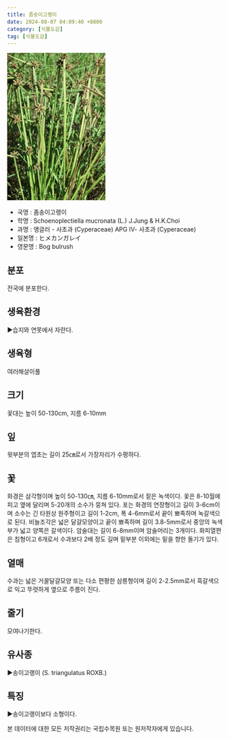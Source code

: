 ```yaml
---
title: 좀송이고랭이
date: 2024-08-07 04:09:40 +0800
category: [식물도감]
tag: [식물도감]
---
```




![좀송이고랭이](/assets/img/fileUpload/plants/basic/Cyperaceae/Scirpus/5584/1_th2.JPG)
- 국명 : 좀송이고랭이
- 학명 : Schoenoplectiella mucronata (L.) J.Jung & H.K.Choi
- 과명 : 앵글러 - 사초과 (Cyperaceae) APG Ⅳ- 사초과 (Cyperaceae)
- 일본명 : ヒメカンガレイ
- 영문명 : Bog bulrush


## 분포
전국에 분포한다.
## 생육환경
▶습지와 연못에서 자란다.
## 생육형
여러해살이풀
## 크기
꽃대는 높이 50-130cm, 지름 6-10mm
## 잎
윗부분의 엽초는 길이 25㎝로서 가장자리가 수평하다.
## 꽃
화경은 삼각형이며 높이 50-130㎝, 지름 6-10mm로서 짙은 녹색이다. 꽃은 8-10월에 피고 옆에 달리며 5-20개의 소수가 뭉쳐 있다. 포는 화경의 연장형이고 길이 3-6cm이며 소수는 긴 타원상 원주형이고 길이 1-2cm, 폭 4-6mm로서 끝이 뾰족하며 녹갈색으로 된다. 비늘조각은 넓은 달걀모양이고 끝이 뾰족하며 길이 3.8-5mm로서 중앙의 녹색부가 넓고 양쪽은 갈색이다. 암술대는 길이 6-8mm이며 암술머리는 3개이다. 화피열편은 침형이고 6개로서 수과보다 2배 정도 길며 밑부분 이외에는 밑을 향한 돌기가 있다.
## 열매
수과는 넓은 거꿀달걀모양 또는 다소 편평한 삼릉형이며 길이 2-2.5mm로서 흑갈색으로 익고 뚜렷하게 옆으로 주름이 진다.
## 줄기
모여나기한다.
## 유사종
▶송이고랭이 (S. triangulatus ROXB.)
## 특징
▶송이고랭이보다 소형이다.






본 데이터에 대한 모든 저작권리는 국립수목원 또는 원저작자에게 있습니다.
